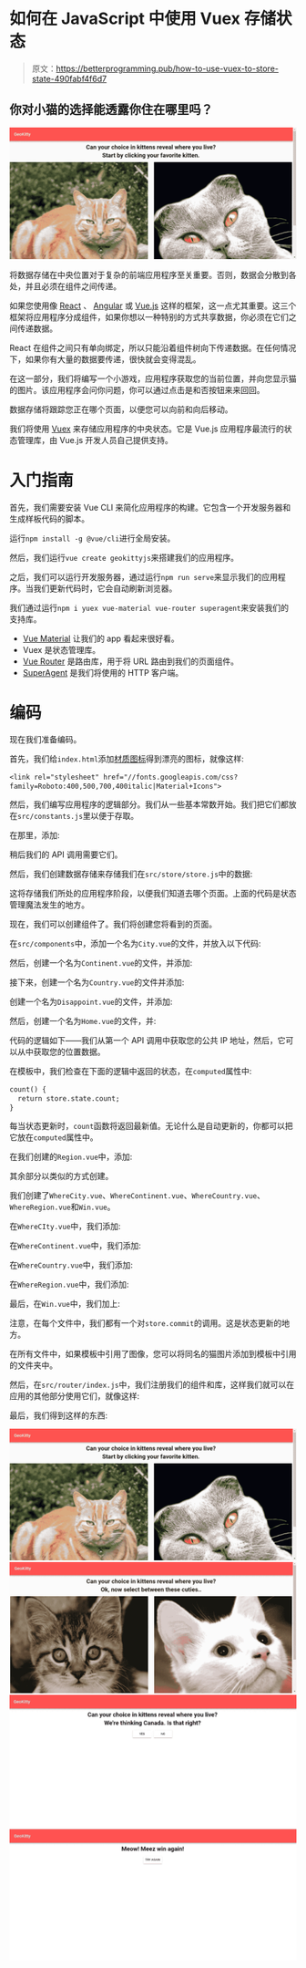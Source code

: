 # 如何在 JavaScript 中使用 Vuex 存储状态

> 原文：<https://betterprogramming.pub/how-to-use-vuex-to-store-state-490fabf4f6d7>

## 你对小猫的选择能透露你住在哪里吗？

![](img/3c9d4586e6320f4c984b8cb06d57642c.png)

将数据存储在中央位置对于复杂的前端应用程序至关重要。否则，数据会分散到各处，并且必须在组件之间传递。

如果您使用像 [React](https://reactjs.org/) 、 [Angular](https://angular.io/) 或 [Vue.js](https://vuejs.org/) 这样的框架，这一点尤其重要。这三个框架将应用程序分成组件，如果你想以一种特别的方式共享数据，你必须在它们之间传递数据。

React 在组件之间只有单向绑定，所以只能沿着组件树向下传递数据。在任何情况下，如果你有大量的数据要传递，很快就会变得混乱。

在这一部分，我们将编写一个小游戏，应用程序获取您的当前位置，并向您显示猫的图片。该应用程序会问你问题，你可以通过点击是和否按钮来来回回。

数据存储将跟踪您正在哪个页面，以便您可以向前和向后移动。

我们将使用 [Vuex](https://vuex.vuejs.org/) 来存储应用程序的中央状态。它是 Vue.js 应用程序最流行的状态管理库，由 Vue.js 开发人员自己提供支持。

# 入门指南

首先，我们需要安装 Vue CLI 来简化应用程序的构建。它包含一个开发服务器和生成样板代码的脚本。

运行`npm install -g @vue/cli`进行全局安装。

然后，我们运行`vue create geokittyjs`来搭建我们的应用程序。

之后，我们可以运行开发服务器，通过运行`npm run serve`来显示我们的应用程序。当我们更新代码时，它会自动刷新浏览器。

我们通过运行`npm i yuex vue-material vue-router superagent`来安装我们的支持库。

*   [Vue Material](https://vuematerial.io/) 让我们的 app 看起来很好看。
*   Vuex 是状态管理库。
*   [Vue Router](https://router.vuejs.org/) 是路由库，用于将 URL 路由到我们的页面组件。
*   [SuperAgent](https://visionmedia.github.io/superagent/) 是我们将使用的 HTTP 客户端。

# 编码

现在我们准备编码。

首先，我们给`index.html`添加[材质图标](https://material.io/resources/icons/)得到漂亮的图标，就像这样:

```
<link rel="stylesheet" href="//fonts.googleapis.com/css?family=Roboto:400,500,700,400italic|Material+Icons">
```

然后，我们编写应用程序的逻辑部分。我们从一些基本常数开始。我们把它们都放在`src/constants.js`里以便于存取。

在那里，添加:

稍后我们的 API 调用需要它们。

然后，我们创建数据存储来存储我们在`src/store/store.js`中的数据:

这将存储我们所处的应用程序阶段，以便我们知道去哪个页面。上面的代码是状态管理魔法发生的地方。

现在，我们可以创建组件了。我们将创建您将看到的页面。

在`src/components`中，添加一个名为`City.vue`的文件，并放入以下代码:

然后，创建一个名为`Continent.vue`的文件，并添加:

接下来，创建一个名为`Country.vue`的文件并添加:

创建一个名为`Disappoint.vue`的文件，并添加:

然后，创建一个名为`Home.vue`的文件，并:

代码的逻辑如下——我们从第一个 API 调用中获取您的公共 IP 地址，然后，它可以从中获取您的位置数据。

在模板中，我们检查在下面的逻辑中返回的状态，在`computed`属性中:

```
count() {
  return store.state.count;
}
```

每当状态更新时，`count`函数将返回最新值。无论什么是自动更新的，你都可以把它放在`computed`属性中。

在我们创建的`Region.vue`中，添加:

其余部分以类似的方式创建。

我们创建了`WhereCity.vue`、`WhereContinent.vue`、`WhereCountry.vue`、`WhereRegion.vue`和`Win.vue`。

在`WhereCIty.vue`中，我们添加:

在`WhereContinent.vue`中，我们添加:

在`WhereCountry.vue`中，我们添加:

在`WhereRegion.vue`中，我们添加:

最后，在`Win.vue`中，我们加上:

注意，在每个文件中，我们都有一个对`store.commit`的调用。这是状态更新的地方。

在所有文件中，如果模板中引用了图像，您可以将同名的猫图片添加到模板中引用的文件夹中。

然后，在`src/router/index.js`中，我们注册我们的组件和库，这样我们就可以在应用的其他部分使用它们，就像这样:

最后，我们得到这样的东西:

![](img/3c9d4586e6320f4c984b8cb06d57642c.png)![](img/4a43f52a7b2ba063cefcf2791717ee5a.png)![](img/8eaa889af76e7bf7012e36b4130cbc7d.png)![](img/afb3e128882ec5131c9a3015ae2499da.png)